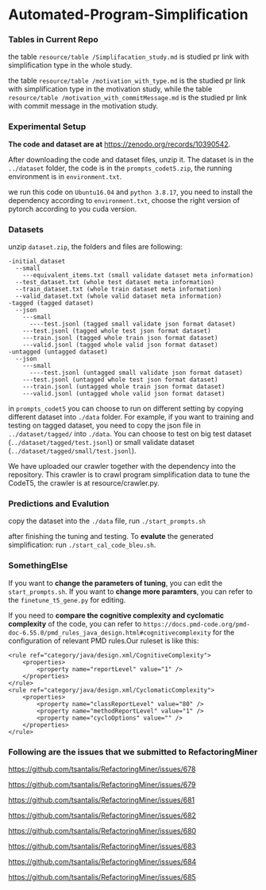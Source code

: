 # Automated-Program-Simplification

### Tables in Current Repo
the table ``resource/table
/Simplifacation_study.md`` is studied pr link with simplification type in the whole study.

the table ``resource/table
/motivation_with_type.md`` is the studied pr link with simplification type in the motivation study, while
the table ``resource/table
/motivation_with_commitMessage.md`` is the studied pr link with commit message in the motivation study.





### Experimental Setup
**The code and dataset are at** <https://zenodo.org/records/10390542>.

After downloading the code and dataset files, unzip it. The dataset is in the ``../dataset`` folder,
the code is in the ``prompts_codet5.zip``, the running environment is in ``environment.txt``.

we run this code on ``Ubuntu16.04`` and ``python 3.8.17``, you need to install the dependency according to ``environment.txt``, 
choose the right version of pytorch according to you cuda version.

### Datasets
unzip ``dataset.zip``, the folders and files are following:
```
-initial_dataset
  --small
    ---equivalent_items.txt (small validate dataset meta information)
  --test_dataset.txt (whole test dataset meta information)
  --train_dataset.txt (whole train dataset meta information)
  --valid_dataset.txt (whole valid dataset meta information)
-tagged (tagged dataset)
  --json
    ---small
      ----test.jsonl (tagged small validate json format dataset)
    ---test.jsonl (tagged whole test json format dataset)
    ---train.jsonl (tagged whole train json format dataset)
    ---valid.jsonl (tagged whole valid json format dataset)
-untagged (untagged dataset)
  --json
    ---small
      ----test.jsonl (untagged small validate json format dataset)
    ---test.jsonl (untagged whole test json format dataset)
    ---train.jsonl (untagged whole train json format dataset)
    ---valid.jsonl (untagged whole valid json format dataset)
```
in ``prompts_codet5``
you can choose to run on different setting by copying different dataset into ``./data`` folder.
For example, if you want to training and testing on tagged dataset, you need to copy the json file in ``../dataset/tagged/``
into ``./data``. You can choose to test on big test dataset (``../dataset/tagged/test.jsonl``) or 
small validate dataset (``../dataset/tagged/small/test.jsonl``).


We have uploaded our crawler together with the dependency into the repository. This crawler is to crawl program simplification data to tune the CodeT5, the crawler is at resource/crawler.py.

### Predictions and Evalution
copy the dataset into the ``./data`` file, run ``./start_prompts.sh``

after finishing the tuning and testing. To **evalute** the generated simplification: run ``./start_cal_code_bleu.sh``.



### SomethingElse
If you want to **change the parameters of tuning**, you can edit the ``start_prompts.sh``. 
If you want to **change more paramters**, you can refer to the ``finetune_t5_gene.py`` for editing.


If you need to **compare the cognitive complexity and cyclomatic complexity** of the code, you can refer to ``https://docs.pmd-code.org/pmd-doc-6.55.0/pmd_rules_java_design.html#cognitivecomplexity`` for the configuration of relevant PMD rules.Our ruleset is like this:
```
<rule ref="category/java/design.xml/CognitiveComplexity">
    <properties>
        <property name="reportLevel" value="1" />
    </properties>
</rule>
<rule ref="category/java/design.xml/CyclomaticComplexity">
    <properties>
        <property name="classReportLevel" value="80" />
        <property name="methodReportLevel" value="1" />
        <property name="cycloOptions" value="" />
    </properties>
</rule>
```

### Following are the issues that we submitted to RefactoringMiner

https://github.com/tsantalis/RefactoringMiner/issues/678

https://github.com/tsantalis/RefactoringMiner/issues/679

https://github.com/tsantalis/RefactoringMiner/issues/681

https://github.com/tsantalis/RefactoringMiner/issues/682

https://github.com/tsantalis/RefactoringMiner/issues/680

https://github.com/tsantalis/RefactoringMiner/issues/683

https://github.com/tsantalis/RefactoringMiner/issues/684

https://github.com/tsantalis/RefactoringMiner/issues/685

